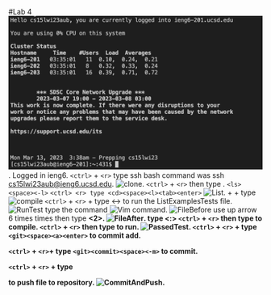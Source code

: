 #Lab 4
![Login](Login.png). 
Logged in ieng6. 
```<ctrl>``` + ```<r>``` type ssh bash command was ssh cs15lwi23aub@ieng6.ucsd.edu. 
![clone](reverseGitClone.png). 
```<ctrl>``` + ```<r>```  then type <git><space><clone>.
```<ls><space><-l>```
```<ctrl> <r> type <cd><space><l><tab><enter>```
![List](list.png).
<ctrl>+<r> + type <javac>
![compile](compjava.png)
```<ctrl>``` + ```<r>``` + type <java><space><-><enter> to run the ListExamplesTests file. 
![RunTest](runJavaTestFaild.png)
type the command <ctrl> <r> <vi> <space><L><enter>
![Vim command](reversevimlistexamples.png). 
![FileBefore](vim.png)
use up arrow  6 times <up> times then type <b><b><left><r><2>. 
![FileAfter](correctedbug.png). 
type <:><wq><enter>
```<ctrl>``` + ```<r>```  then type <javac> to compile. 
```<ctrl>``` + ```<r>``` then type <java> to run. 
![PassedTest](passedListExamplesTest.png). 
```<ctrl>``` + ```<r>``` + type ```<git><space><a><enter>``` to commit add. 
  
```<ctrl>``` + ```<r>```+ type ```<git><commit><space><-m>``` to commit.
  
```<ctrl>``` + ```<r>``` + type <git><space><p><enter> to push file to repository. 
![CommitAndPush](commitandpush.png). 





  
 




